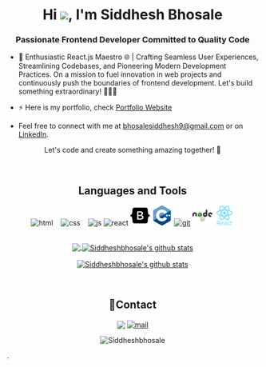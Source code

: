 <h1 align="center">Hi <img src="https://raw.githubusercontent.com/MartinHeinz/MartinHeinz/master/wave.gif" width="35px">, I'm Siddhesh Bhosale</h1>
<h3 align="center">Passionate Frontend Developer Committed to Quality Code</h3>



- 🚀 Enthusiastic React.js Maestro 🌐 | Crafting Seamless User Experiences, Streamlining Codebases, and Pioneering Modern Development Practices. On a mission to fuel innovation in web projects and continuously push the boundaries of frontend development. Let's build something extraordinary! 👨‍💻✨


- ⚡ Here is my portfolio, check [Portfolio Website](https://siddhesh-bhosale.netlify.app)
- Feel free to connect with me at bhosalesiddhesh9@gmail.com or on [LinkedIn](https://www.linkedin.com/in/siddheshbhosale).

<p align="center">
Let's code and create something amazing together! 🚀
</p>
<br>

<h2 align="center" >Languages and Tools</h3>
<p align="center">
  <img src="https://upload.wikimedia.org/wikipedia/commons/thumb/6/61/HTML5_logo_and_wordmark.svg/2048px-HTML5_logo_and_wordmark.svg.png" alt="html" width="auto" height="40">&nbsp;&nbsp;&nbsp;
  <img src='https://upload.wikimedia.org/wikipedia/commons/thumb/d/d5/CSS3_logo_and_wordmark.svg/1200px-CSS3_logo_and_wordmark.svg.png' alt="css" width="auto" height="40">&nbsp;&nbsp;&nbsp;
  <img src='https://upload.wikimedia.org/wikipedia/commons/6/6a/JavaScript-logo.png' height='40' width='auto' alt="js">
  <img src="https://upload.wikimedia.org/wikipedia/commons/thumb/a/a7/React-icon.svg/1280px-React-icon.svg.png" alt="react" width="auto" height="40"/>
  <a href="https://getbootstrap.com" target="_blank"> <img src="https://github.com/devicons/devicon/blob/master/icons/bootstrap/bootstrap-plain.svg" alt="bootstrap" width="40" height="40"/></a> 
  <a href="https://www.w3schools.com/cpp/" target="_blank"> <img src="https://github.com/devicons/devicon/blob/master/icons/cplusplus/cplusplus-original.svg" alt="cplusplus" width="40" height="40"/></a> 
  <a href="https://git-scm.com/" target="_blank"> <img src="https://www.vectorlogo.zone/logos/git-scm/git-scm-icon.svg" alt="git" width="40" height="40"/></a>  
  <a href="https://nodejs.org" target="_blank"> <img src="https://github.com/devicons/devicon/blob/master/icons/nodejs/nodejs-original-wordmark.svg" alt="nodejs" width="40" height="40"/></a>
  <a href="https://reactjs.org/" target="_blank"> <img src="https://github.com/devicons/devicon/blob/master/icons/react/react-original-wordmark.svg" alt="react" width="40" height="40"/></a>
<p align="center">
  
<br>
  
<a href="https://github.com/Siddheshbhosale/github-readme-stats">
  <img align="center" src="https://github-readme-stats.vercel.app/api/top-langs/?username=Siddheshbhosale&theme=radical&hide=glsl,python" />
</a>
<a href="https://github.com/Siddheshbhosale/github-readme-stats">
  <img align="center" src="https://github-readme-stats.vercel.app/api?username=Siddheshbhosale&show_icons=true&theme=radical&line_height=27" alt="Siddheshbhosale's github stats" />
</a>
<p align="center">
<a align="center" href="https://github.com/Siddheshbhosale/github-readme-stats">
  <img align="center" src="https://github-readme-streak-stats.herokuapp.com/?user=Siddheshbhosale&theme=dark" alt="Siddheshbhosale's github stats" />
</a>
</p>

<br>

<h2  align="center" display="block"> 💬Contact</h2>
<p align="center">
<a href="https://www.linkedin.com/in/siddheshbhosale"><img align="center" height="40" src="https://img.icons8.com/color/144/000000/linkedin.png"/></a>
<a href="bhosalesiddhesh9@gmail.com"><img align="center" height="40" src="https://img.icons8.com/3d-fluency/94/mail.png" alt="mail"/></a>
</p>
<p align="center"><img src="https://komarev.com/ghpvc/?username=Siddheshbhosale" alt="Siddheshbhosale" /></p>.

